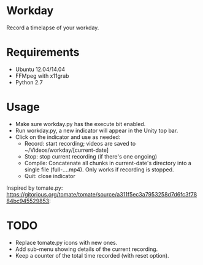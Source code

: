 Workday
=======

Record a timelapse of your workday.

Requirements
============

- Ubuntu 12.04/14.04
- FFMpeg with x11grab
- Python 2.7

Usage
=====

- Make sure workday.py has the execute bit enabled.
- Run workday.py, a new indicator will appear in the Unity top bar.
- Click on the indicator and use as needed:
  - Record: start recording; videos are saved to ~/Videos/workday/[current-date]
  - Stop: stop current recording (if there's one ongoing)
  - Compile: Concatenate all chunks in current-date's directory into a single file (full-....mp4). Only works if recording is stopped.
  - Quit: close indicator

Inspired by tomate.py: https://gitorious.org/tomate/tomate/source/a311f5ec3a7953258d7d6fc3f7884bc945529853:

TODO
====

- Replace tomate.py icons with new ones.
- Add sub-menu showing details of the current recording.
- Keep a counter of the total time recorded (with reset option).
